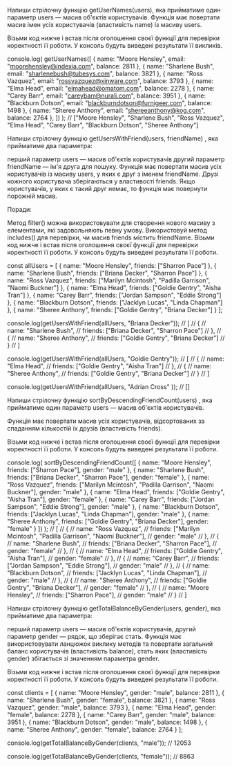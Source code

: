 <!-- =============== TASK 1 ====================== -->

Напиши стрілочну функцію getUserNames(users), яка прийматиме один параметр users — масив об'єктів користувачів. Функція
має повертати масив імен усіх користувачів (властивість name) із масиву users.

Візьми код нижче і встав після оголошення своєї функції для перевірки коректності її роботи. У консоль будуть виведені
результати її викликів.

console.log( getUserNames([ { name: "Moore Hensley", email: "moorehensley@indexia.com", balance: 2811 }, { name:
"Sharlene Bush", email: "sharlenebush@tubesys.com", balance: 3821 }, { name: "Ross Vazquez", email:
"rossvazquez@xinware.com", balance: 3793 }, { name: "Elma Head", email: "elmahead@omatom.com", balance: 2278 }, { name:
"Carey Barr", email: "careybarr@nurali.com", balance: 3951 }, { name: "Blackburn Dotson", email:
"blackburndotson@furnigeer.com", balance: 1498 }, { name: "Sheree Anthony", email: "shereeanthony@kog.com", balance:
2764 }, ]) ); // ["Moore Hensley", "Sharlene Bush", "Ross Vazquez", "Elma Head", "Carey Barr", "Blackburn Dotson",
"Sheree Anthony"]

<!-- ==================== TASK 2 ====================== -->

Напиши стрілочну функцію getUsersWithFriend(users, friendName) , яка прийматиме два параметра:

перший параметр users — масив об'єктів користувачів другий параметр friendName — ім'я друга для пошуку. Функція має
повертати масив усіх користувачів із масиву users, у яких є друг з іменем friendName. Друзі кожного користувача
зберігаються у властивості friends. Якщо користувачів, у яких є такий друг немає, то функція має повернути порожній
масив.

Поради:

Метод filter() можна використовувати для створення нового масиву з елементами, які задовольняють певну умову.
Використовуй метод includes() для перевірки, чи масив friends містить friendName. Візьми код нижче і встав після
оголошення своєї функції для перевірки коректності її роботи. У консоль будуть виведені результати її роботи.

const allUsers = [ { name: "Moore Hensley", friends: ["Sharron Pace"] }, { name: "Sharlene Bush", friends: ["Briana
Decker", "Sharron Pace"] }, { name: "Ross Vazquez", friends: ["Marilyn Mcintosh", "Padilla Garrison", "Naomi Buckner"]
}, { name: "Elma Head", friends: ["Goldie Gentry", "Aisha Tran"] }, { name: "Carey Barr", friends: ["Jordan Sampson",
"Eddie Strong"] }, { name: "Blackburn Dotson", friends: ["Jacklyn Lucas", "Linda Chapman"] }, { name: "Sheree Anthony",
friends: ["Goldie Gentry", "Briana Decker"] } ];

console.log(getUsersWithFriend(allUsers, "Briana Decker")); // [ // { // name: "Sharlene Bush", // friends: ["Briana
Decker", "Sharron Pace"] // }, // { // name: "Sheree Anthony", // friends: ["Goldie Gentry", "Briana Decker"] // } // ]

console.log(getUsersWithFriend(allUsers, "Goldie Gentry")); // [ // { // name: "Elma Head", // friends: ["Goldie
Gentry", "Aisha Tran"] // }, // { // name: "Sheree Anthony", // friends: ["Goldie Gentry", "Briana Decker"] // } // ]

console.log(getUsersWithFriend(allUsers, "Adrian Cross" )); // []

<!-- =================== TASK 3 ==================== -->

Напиши стрілочну функцію sortByDescendingFriendCount(users) , яка прийматиме один параметр users — масив об'єктів
користувачів.

Функція має повертати масив усіх користувачів, відсортованих за спаданням кількостій їх друзів (властивість friends).

Візьми код нижче і встав після оголошення своєї функції для перевірки коректності її роботи. У консоль будуть виведені
результати її роботи.

console.log( sortByDescendingFriendCount([ { name: "Moore Hensley", friends: ["Sharron Pace"], gender: "male" }, { name:
"Sharlene Bush", friends: ["Briana Decker", "Sharron Pace"], gender: "female" }, { name: "Ross Vazquez", friends:
["Marilyn Mcintosh", "Padilla Garrison", "Naomi Buckner"], gender: "male" }, { name: "Elma Head", friends: ["Goldie
Gentry", "Aisha Tran"], gender: "female" }, { name: "Carey Barr", friends: ["Jordan Sampson", "Eddie Strong"], gender:
"male" }, { name: "Blackburn Dotson", friends: ["Jacklyn Lucas", "Linda Chapman"], gender: "male" }, { name: "Sheree
Anthony", friends: ["Goldie Gentry", "Briana Decker"], gender: "female" } ]) ); // [ // { // name: "Ross Vazquez", //
friends: ["Marilyn Mcintosh", "Padilla Garrison", "Naomi Buckner"], // gender: "male" // }, // { // name: "Sharlene
Bush", // friends: ["Briana Decker", "Sharron Pace"], // gender: "female" // }, // { // name: "Elma Head", // friends:
["Goldie Gentry", "Aisha Tran"], // gender: "female" // }, // { // name: "Carey Barr", // friends: ["Jordan Sampson",
"Eddie Strong"], // gender: "male" // }, // { // name: "Blackburn Dotson", // friends: ["Jacklyn Lucas", "Linda
Chapman"], // gender: "male" // }, // { // name: "Sheree Anthony", // friends: ["Goldie Gentry", "Briana Decker"], //
gender: "female" // }, // { // name: "Moore Hensley", // friends: ["Sharron Pace"], // gender: "male" // } // ]

<!-- ======================= TASK 4 ======================== -->

Напиши стрілочну функцію getTotalBalanceByGender(users, gender), яка прийматиме два параметра:

перший параметр users — масив об'єктів користувачів, другий параметр gender — рядок, що зберігає стать. Функція має
використовувати ланцюжок виклику методів та повертати загальний баланс користувачів (властивість balance), стать яких
(властивість gender) збігається зі значенням параметра gender.

Візьми код нижче і встав після оголошення своєї функції для перевірки коректності її роботи. У консоль будуть виведені
результати її роботи.

const clients = [ { name: "Moore Hensley", gender: "male", balance: 2811 }, { name: "Sharlene Bush", gender: "female",
balance: 3821 }, { name: "Ross Vazquez", gender: "male", balance: 3793 }, { name: "Elma Head", gender: "female",
balance: 2278 }, { name: "Carey Barr", gender: "male", balance: 3951 }, { name: "Blackburn Dotson", gender: "male",
balance: 1498 }, { name: "Sheree Anthony", gender: "female", balance: 2764 } ];

console.log(getTotalBalanceByGender(clients, "male")); // 12053

console.log(getTotalBalanceByGender(clients, "female")); // 8863
